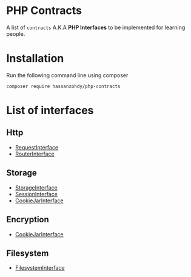 # PHP Contracts
A list of `contracts` A.K.A **PHP Interfaces** to be implemented for learning people.

# Installation
Run the following command line using composer

`composer require hassanzohdy/php-contracts`

# List of interfaces

## Http
- [RequestInterface](./src/Http/RequestInterface.php)
- [RouterInterface](./src/Http/RouterInterface.php)

## Storage

- [StorageInterface](./src/Storage/StorageInterface.php)
- [SessionInterface](./src/Storage/SessionInterface.php)
- [CookieJarInterface](./src/Storage/CookieJarInterface.php)

## Encryption
- [CookieJarInterface](./src/Encryption/EncrypterInterface.php)

## Filesystem
- [FilesystemInterface](./src/Filesystem/FilesystemInterface.php)
